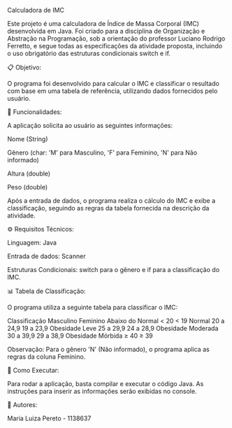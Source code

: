 Calculadora de IMC

Este projeto é uma calculadora de Índice de Massa Corporal (IMC) desenvolvida em Java. Foi criado para a disciplina de Organização e Abstração na Programação, sob a orientação do professor Luciano Rodrigo Ferretto, e segue todas as especificações da atividade proposta, incluindo o uso obrigatório das estruturas condicionais switch e if.

📋 Objetivo:

O programa foi desenvolvido para calcular o IMC e classificar o resultado com base em uma tabela de referência, utilizando dados fornecidos pelo usuário.

🎯 Funcionalidades:

A aplicação solicita ao usuário as seguintes informações:

Nome (String)

Gênero (char: 'M' para Masculino, 'F' para Feminino, 'N' para Não informado)

Altura (double)

Peso (double)

Após a entrada de dados, o programa realiza o cálculo do IMC e exibe a classificação, seguindo as regras da tabela fornecida na descrição da atividade.

⚙️ Requisitos Técnicos:

Linguagem: Java

Entrada de dados: Scanner

Estruturas Condicionais: switch para o gênero e if para a classificação do IMC.

📊 Tabela de Classificação:

O programa utiliza a seguinte tabela para classificar o IMC:

Classificação	Masculino	Feminino
Abaixo do Normal	< 20	< 19
Normal	20 a 24,9	19 a 23,9
Obesidade Leve	25 a 29,9	24 a 28,9
Obesidade Moderada	30 a 39,9	29 a 38,9
Obesidade Mórbida	≥ 40	≥ 39

Observação: Para o gênero 'N' (Não informado), o programa aplica as regras da coluna Feminino.

🚀 Como Executar:

Para rodar a aplicação, basta compilar e executar o código Java. As instruções para inserir as informações serão exibidas no console.

👥 Autores:

Maria Luiza Pereto - 1138637 
